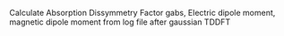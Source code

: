 Calculate Absorption Dissymmetry Factor gabs, Electric dipole moment, magnetic dipole moment from log file after gaussian TDDFT


